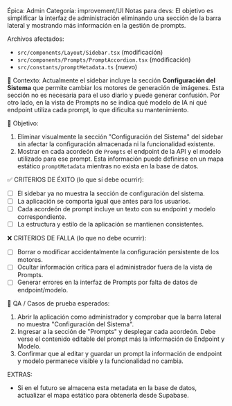Épica: Admin
Categoría: improvement/UI
Notas para devs: El objetivo es simplificar la interfaz de administración eliminando una sección de la barra lateral y mostrando más información en la gestión de prompts.

Archivos afectados:
- `src/components/Layout/Sidebar.tsx` (modificación)
- `src/components/Prompts/PromptAccordion.tsx` (modificación)
- `src/constants/promptMetadata.ts` (nuevo)

🧠 Contexto:
Actualmente el sidebar incluye la sección **Configuración del Sistema** que permite cambiar los motores de generación de imágenes. Esta sección no es necesaria para el uso diario y puede generar confusión. Por otro lado, en la vista de Prompts no se indica qué modelo de IA ni qué endpoint utiliza cada prompt, lo que dificulta su mantenimiento.

📐 Objetivo:
1. Eliminar visualmente la sección "Configuración del Sistema" del sidebar sin afectar la configuración almacenada ni la funcionalidad existente.
2. Mostrar en cada acordeón de `Prompts` el endpoint de la API y el modelo utilizado para ese prompt. Esta información puede definirse en un mapa estático `promptMetadata` mientras no exista en la base de datos.

✅ CRITERIOS DE ÉXITO (lo que sí debe ocurrir):
- [ ] El sidebar ya no muestra la sección de configuración del sistema.
- [ ] La aplicación se comporta igual que antes para los usuarios.
- [ ] Cada acordeón de prompt incluye un texto con su endpoint y modelo correspondiente.
- [ ] La estructura y estilo de la aplicación se mantienen consistentes.

❌ CRITERIOS DE FALLA (lo que no debe ocurrir):
- [ ] Borrar o modificar accidentalmente la configuración persistente de los motores.
- [ ] Ocultar información crítica para el administrador fuera de la vista de Prompts.
- [ ] Generar errores en la interfaz de Prompts por falta de datos de endpoint/modelo.

🧪 QA / Casos de prueba esperados:
1. Abrir la aplicación como administrador y comprobar que la barra lateral no muestra "Configuración del Sistema".
2. Ingresar a la sección de "Prompts" y desplegar cada acordeón. Debe verse el contenido editable del prompt más la información de Endpoint y Modelo.
3. Confirmar que al editar y guardar un prompt la información de endpoint y modelo permanece visible y la funcionalidad no cambia.

EXTRAS:
- Si en el futuro se almacena esta metadata en la base de datos, actualizar el mapa estático para obtenerla desde Supabase.
